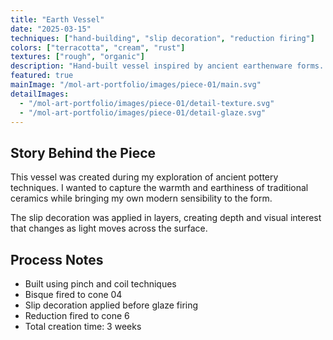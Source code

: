 ```yaml
---
title: "Earth Vessel"
date: "2025-03-15"
techniques: ["hand-building", "slip decoration", "reduction firing"]
colors: ["terracotta", "cream", "rust"]
textures: ["rough", "organic"]
description: "Hand-built vessel inspired by ancient earthenware forms. Features natural clay texture with slip decoration in warm earth tones. The organic shape and earth colors create a grounding, timeless piece."
featured: true
mainImage: "/mol-art-portfolio/images/piece-01/main.svg"
detailImages:
  - "/mol-art-portfolio/images/piece-01/detail-texture.svg"
  - "/mol-art-portfolio/images/piece-01/detail-glaze.svg"
---
```


## Story Behind the Piece

This vessel was created during my exploration of ancient pottery techniques.
I wanted to capture the warmth and earthiness of traditional ceramics while
bringing my own modern sensibility to the form.

The slip decoration was applied in layers, creating depth and visual interest
that changes as light moves across the surface.

## Process Notes

- Built using pinch and coil techniques
- Bisque fired to cone 04
- Slip decoration applied before glaze firing
- Reduction fired to cone 6
- Total creation time: 3 weeks
